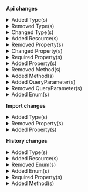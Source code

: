 **Api changes**

<details>
<summary>Added Type(s)</summary>

- added type `ApprovalRuleSetCustomFieldAction` (file:/home/runner/work/commercetools-api-reference/commercetools-api-reference/commercetools-api-reference/api-specs/api/types/types.raml:21:0)
- added type `ApprovalRuleSetCustomTypeAction` (file:/home/runner/work/commercetools-api-reference/commercetools-api-reference/commercetools-api-reference/api-specs/api/types/types.raml:22:0)
- added type `BusinessUnitIndexingProgress` (file:/home/runner/work/commercetools-api-reference/commercetools-api-reference/commercetools-api-reference/api-specs/api/types/types.raml:72:0)
- added type `BusinessUnitIndexingStatus` (file:/home/runner/work/commercetools-api-reference/commercetools-api-reference/commercetools-api-reference/api-specs/api/types/types.raml:73:0)
- added type `BusinessUnitPagedSearchResponse` (file:/home/runner/work/commercetools-api-reference/commercetools-api-reference/commercetools-api-reference/api-specs/api/types/types.raml:74:0)
- added type `BusinessUnitSearchIndexingStatusResponse` (file:/home/runner/work/commercetools-api-reference/commercetools-api-reference/commercetools-api-reference/api-specs/api/types/types.raml:75:0)
- added type `BusinessUnitSearchRequest` (file:/home/runner/work/commercetools-api-reference/commercetools-api-reference/commercetools-api-reference/api-specs/api/types/types.raml:76:0)
- added type `BusinessUnitSearchResult` (file:/home/runner/work/commercetools-api-reference/commercetools-api-reference/commercetools-api-reference/api-specs/api/types/types.raml:77:0)
- added type `BusinessUnitAssociateResponse` (file:/home/runner/work/commercetools-api-reference/commercetools-api-reference/commercetools-api-reference/api-specs/api/types/types.raml:87:0)
- added type `BusinessUnitSetUnitTypeAction` (file:/home/runner/work/commercetools-api-reference/commercetools-api-reference/commercetools-api-reference/api-specs/api/types/types.raml:133:0)
- added type `CartDiscountPatternTarget` (file:/home/runner/work/commercetools-api-reference/commercetools-api-reference/commercetools-api-reference/api-specs/api/types/types.raml:139:0)
- added type `CountOnCustomLineItemUnits` (file:/home/runner/work/commercetools-api-reference/commercetools-api-reference/commercetools-api-reference/api-specs/api/types/types.raml:157:0)
- added type `CountOnLineItemUnits` (file:/home/runner/work/commercetools-api-reference/commercetools-api-reference/commercetools-api-reference/api-specs/api/types/types.raml:158:0)
- added type `DiscountApplicationMode` (file:/home/runner/work/commercetools-api-reference/commercetools-api-reference/commercetools-api-reference/api-specs/api/types/types.raml:159:0)
- added type `PatternComponent` (file:/home/runner/work/commercetools-api-reference/commercetools-api-reference/commercetools-api-reference/api-specs/api/types/types.raml:162:0)
- added type `CartDiscountSetDiscountGroupAction` (file:/home/runner/work/commercetools-api-reference/commercetools-api-reference/commercetools-api-reference/api-specs/api/types/types.raml:179:0)
- added type `BestDeal` (file:/home/runner/work/commercetools-api-reference/commercetools-api-reference/commercetools-api-reference/api-specs/api/types/types.raml:185:0)
- added type `DiscountTypeCombination` (file:/home/runner/work/commercetools-api-reference/commercetools-api-reference/commercetools-api-reference/api-specs/api/types/types.raml:207:0)
- added type `Stacking` (file:/home/runner/work/commercetools-api-reference/commercetools-api-reference/commercetools-api-reference/api-specs/api/types/types.raml:238:0)
- added type `CustomerGroupAssignment` (file:/home/runner/work/commercetools-api-reference/commercetools-api-reference/commercetools-api-reference/api-specs/api/types/types.raml:442:0)
- added type `CustomerGroupAssignmentDraft` (file:/home/runner/work/commercetools-api-reference/commercetools-api-reference/commercetools-api-reference/api-specs/api/types/types.raml:443:0)
- added type `CustomerAddCustomerGroupAssignmentAction` (file:/home/runner/work/commercetools-api-reference/commercetools-api-reference/commercetools-api-reference/api-specs/api/types/types.raml:460:0)
- added type `CustomerRemoveCustomerGroupAssignmentAction` (file:/home/runner/work/commercetools-api-reference/commercetools-api-reference/commercetools-api-reference/api-specs/api/types/types.raml:467:0)
- added type `CustomerSetCustomerGroupAssignmentsAction` (file:/home/runner/work/commercetools-api-reference/commercetools-api-reference/commercetools-api-reference/api-specs/api/types/types.raml:477:0)
- added type `DiscountGroup` (file:/home/runner/work/commercetools-api-reference/commercetools-api-reference/commercetools-api-reference/api-specs/api/types/types.raml:514:0)
- added type `DiscountGroupDraft` (file:/home/runner/work/commercetools-api-reference/commercetools-api-reference/commercetools-api-reference/api-specs/api/types/types.raml:515:0)
- added type `DiscountGroupPagedQueryResponse` (file:/home/runner/work/commercetools-api-reference/commercetools-api-reference/commercetools-api-reference/api-specs/api/types/types.raml:516:0)
- added type `DiscountGroupReference` (file:/home/runner/work/commercetools-api-reference/commercetools-api-reference/commercetools-api-reference/api-specs/api/types/types.raml:517:0)
- added type `DiscountGroupResourceIdentifier` (file:/home/runner/work/commercetools-api-reference/commercetools-api-reference/commercetools-api-reference/api-specs/api/types/types.raml:518:0)
- added type `DiscountGroupUpdate` (file:/home/runner/work/commercetools-api-reference/commercetools-api-reference/commercetools-api-reference/api-specs/api/types/types.raml:519:0)
- added type `DiscountGroupUpdateAction` (file:/home/runner/work/commercetools-api-reference/commercetools-api-reference/commercetools-api-reference/api-specs/api/types/types.raml:520:0)
- added type `DiscountGroupSetDescriptionAction` (file:/home/runner/work/commercetools-api-reference/commercetools-api-reference/commercetools-api-reference/api-specs/api/types/types.raml:521:0)
- added type `DiscountGroupSetKeyAction` (file:/home/runner/work/commercetools-api-reference/commercetools-api-reference/commercetools-api-reference/api-specs/api/types/types.raml:522:0)
- added type `DiscountGroupSetNameAction` (file:/home/runner/work/commercetools-api-reference/commercetools-api-reference/commercetools-api-reference/api-specs/api/types/types.raml:523:0)
- added type `DiscountGroupSetSortOrderAction` (file:/home/runner/work/commercetools-api-reference/commercetools-api-reference/commercetools-api-reference/api-specs/api/types/types.raml:524:0)
- added type `ExpiredCustomerEmailTokenError` (file:/home/runner/work/commercetools-api-reference/commercetools-api-reference/commercetools-api-reference/api-specs/api/types/types.raml:553:0)
- added type `ExpiredCustomerPasswordTokenError` (file:/home/runner/work/commercetools-api-reference/commercetools-api-reference/commercetools-api-reference/api-specs/api/types/types.raml:554:0)
- added type `SearchNotReadyError` (file:/home/runner/work/commercetools-api-reference/commercetools-api-reference/commercetools-api-reference/api-specs/api/types/types.raml:604:0)
- added type `GraphQLExpiredCustomerEmailTokenError` (file:/home/runner/work/commercetools-api-reference/commercetools-api-reference/commercetools-api-reference/api-specs/api/types/types.raml:636:0)
- added type `GraphQLExpiredCustomerPasswordTokenError` (file:/home/runner/work/commercetools-api-reference/commercetools-api-reference/commercetools-api-reference/api-specs/api/types/types.raml:637:0)
- added type `GraphQLSearchNotReadyError` (file:/home/runner/work/commercetools-api-reference/commercetools-api-reference/commercetools-api-reference/api-specs/api/types/types.raml:689:0)
- added type `BaseEvent` (file:/home/runner/work/commercetools-api-reference/commercetools-api-reference/commercetools-api-reference/api-specs/api/types/types.raml:694:0)
- added type `CheckoutOrderCreationFailedEvent` (file:/home/runner/work/commercetools-api-reference/commercetools-api-reference/commercetools-api-reference/api-specs/api/types/types.raml:695:0)
- added type `CheckoutPaymentAuthorizationCancelledEvent` (file:/home/runner/work/commercetools-api-reference/commercetools-api-reference/commercetools-api-reference/api-specs/api/types/types.raml:696:0)
- added type `CheckoutPaymentAuthorizationFailedEvent` (file:/home/runner/work/commercetools-api-reference/commercetools-api-reference/commercetools-api-reference/api-specs/api/types/types.raml:697:0)
- added type `CheckoutPaymentAuthorizedEvent` (file:/home/runner/work/commercetools-api-reference/commercetools-api-reference/commercetools-api-reference/api-specs/api/types/types.raml:698:0)
- added type `CheckoutPaymentCancelAuthorizationFailedEvent` (file:/home/runner/work/commercetools-api-reference/commercetools-api-reference/commercetools-api-reference/api-specs/api/types/types.raml:699:0)
- added type `CheckoutPaymentChargeFailedEvent` (file:/home/runner/work/commercetools-api-reference/commercetools-api-reference/commercetools-api-reference/api-specs/api/types/types.raml:700:0)
- added type `CheckoutPaymentChargedEvent` (file:/home/runner/work/commercetools-api-reference/commercetools-api-reference/commercetools-api-reference/api-specs/api/types/types.raml:701:0)
- added type `CheckoutPaymentRefundFailedEvent` (file:/home/runner/work/commercetools-api-reference/commercetools-api-reference/commercetools-api-reference/api-specs/api/types/types.raml:702:0)
- added type `CheckoutPaymentRefundedEvent` (file:/home/runner/work/commercetools-api-reference/commercetools-api-reference/commercetools-api-reference/api-specs/api/types/types.raml:703:0)
- added type `Event` (file:/home/runner/work/commercetools-api-reference/commercetools-api-reference/commercetools-api-reference/api-specs/api/types/types.raml:704:0)
- added type `ImportContainerCreatedEvent` (file:/home/runner/work/commercetools-api-reference/commercetools-api-reference/commercetools-api-reference/api-specs/api/types/types.raml:705:0)
- added type `ImportContainerDeletedEvent` (file:/home/runner/work/commercetools-api-reference/commercetools-api-reference/commercetools-api-reference/api-specs/api/types/types.raml:706:0)
- added type `ImportOperationRejectedEvent` (file:/home/runner/work/commercetools-api-reference/commercetools-api-reference/commercetools-api-reference/api-specs/api/types/types.raml:707:0)
- added type `ImportUnresolvedEvent` (file:/home/runner/work/commercetools-api-reference/commercetools-api-reference/commercetools-api-reference/api-specs/api/types/types.raml:708:0)
- added type `ImportValidationFailedEvent` (file:/home/runner/work/commercetools-api-reference/commercetools-api-reference/commercetools-api-reference/api-specs/api/types/types.raml:709:0)
- added type `ImportWaitForMasterVariantEvent` (file:/home/runner/work/commercetools-api-reference/commercetools-api-reference/commercetools-api-reference/api-specs/api/types/types.raml:710:0)
- added type `CheckoutMessageOrderPayloadBaseData` (file:/home/runner/work/commercetools-api-reference/commercetools-api-reference/commercetools-api-reference/api-specs/api/types/types.raml:711:0)
- added type `CheckoutMessagePaymentsPayloadBaseData` (file:/home/runner/work/commercetools-api-reference/commercetools-api-reference/commercetools-api-reference/api-specs/api/types/types.raml:712:0)
- added type `ImportContainerCreatedEventData` (file:/home/runner/work/commercetools-api-reference/commercetools-api-reference/commercetools-api-reference/api-specs/api/types/types.raml:713:0)
- added type `ImportContainerDeletedEventData` (file:/home/runner/work/commercetools-api-reference/commercetools-api-reference/commercetools-api-reference/api-specs/api/types/types.raml:714:0)
- added type `ImportOperationRejectedEventData` (file:/home/runner/work/commercetools-api-reference/commercetools-api-reference/commercetools-api-reference/api-specs/api/types/types.raml:715:0)
- added type `ImportUnresolvedEventData` (file:/home/runner/work/commercetools-api-reference/commercetools-api-reference/commercetools-api-reference/api-specs/api/types/types.raml:716:0)
- added type `ImportValidationFailedEventData` (file:/home/runner/work/commercetools-api-reference/commercetools-api-reference/commercetools-api-reference/api-specs/api/types/types.raml:717:0)
- added type `ImportWaitForMasterVariantEventData` (file:/home/runner/work/commercetools-api-reference/commercetools-api-reference/commercetools-api-reference/api-specs/api/types/types.raml:718:0)
- added type `AssociateRoleNameSetMessage` (file:/home/runner/work/commercetools-api-reference/commercetools-api-reference/commercetools-api-reference/api-specs/api/types/types.raml:904:0)
- added type `BusinessUnitTopLevelUnitSetMessage` (file:/home/runner/work/commercetools-api-reference/commercetools-api-reference/commercetools-api-reference/api-specs/api/types/types.raml:943:0)
- added type `BusinessUnitTypeSetMessage` (file:/home/runner/work/commercetools-api-reference/commercetools-api-reference/commercetools-api-reference/api-specs/api/types/types.raml:944:0)
- added type `CustomerGroupAssignmentAddedMessage` (file:/home/runner/work/commercetools-api-reference/commercetools-api-reference/commercetools-api-reference/api-specs/api/types/types.raml:975:0)
- added type `CustomerGroupAssignmentRemovedMessage` (file:/home/runner/work/commercetools-api-reference/commercetools-api-reference/commercetools-api-reference/api-specs/api/types/types.raml:976:0)
- added type `CustomerGroupAssignmentsSetMessage` (file:/home/runner/work/commercetools-api-reference/commercetools-api-reference/commercetools-api-reference/api-specs/api/types/types.raml:977:0)
- added type `DiscountGroupCreatedMessage` (file:/home/runner/work/commercetools-api-reference/commercetools-api-reference/commercetools-api-reference/api-specs/api/types/types.raml:1000:0)
- added type `DiscountGroupDeletedMessage` (file:/home/runner/work/commercetools-api-reference/commercetools-api-reference/commercetools-api-reference/api-specs/api/types/types.raml:1001:0)
- added type `DiscountGroupKeySetMessage` (file:/home/runner/work/commercetools-api-reference/commercetools-api-reference/commercetools-api-reference/api-specs/api/types/types.raml:1002:0)
- added type `DiscountGroupSortOrderSetMessage` (file:/home/runner/work/commercetools-api-reference/commercetools-api-reference/commercetools-api-reference/api-specs/api/types/types.raml:1003:0)
- added type `OrderBusinessUnitSetMessage` (file:/home/runner/work/commercetools-api-reference/commercetools-api-reference/commercetools-api-reference/api-specs/api/types/types.raml:1013:0)
- added type `ShoppingListLineItemAddedMessage` (file:/home/runner/work/commercetools-api-reference/commercetools-api-reference/commercetools-api-reference/api-specs/api/types/types.raml:1120:0)
- added type `ShoppingListLineItemRemovedMessage` (file:/home/runner/work/commercetools-api-reference/commercetools-api-reference/commercetools-api-reference/api-specs/api/types/types.raml:1121:0)
- added type `ShoppingListMessage` (file:/home/runner/work/commercetools-api-reference/commercetools-api-reference/commercetools-api-reference/api-specs/api/types/types.raml:1122:0)
- added type `AssociateRoleNameSetMessagePayload` (file:/home/runner/work/commercetools-api-reference/commercetools-api-reference/commercetools-api-reference/api-specs/api/types/types.raml:1169:0)
- added type `BusinessUnitTopLevelUnitSetMessagePayload` (file:/home/runner/work/commercetools-api-reference/commercetools-api-reference/commercetools-api-reference/api-specs/api/types/types.raml:1221:0)
- added type `BusinessUnitTypeSetMessagePayload` (file:/home/runner/work/commercetools-api-reference/commercetools-api-reference/commercetools-api-reference/api-specs/api/types/types.raml:1222:0)
- added type `CustomerGroupAssignmentAddedMessagePayload` (file:/home/runner/work/commercetools-api-reference/commercetools-api-reference/commercetools-api-reference/api-specs/api/types/types.raml:1256:0)
- added type `CustomerGroupAssignmentRemovedMessagePayload` (file:/home/runner/work/commercetools-api-reference/commercetools-api-reference/commercetools-api-reference/api-specs/api/types/types.raml:1257:0)
- added type `CustomerGroupAssignmentsSetMessagePayload` (file:/home/runner/work/commercetools-api-reference/commercetools-api-reference/commercetools-api-reference/api-specs/api/types/types.raml:1258:0)
- added type `DiscountGroupCreatedMessagePayload` (file:/home/runner/work/commercetools-api-reference/commercetools-api-reference/commercetools-api-reference/api-specs/api/types/types.raml:1283:0)
- added type `DiscountGroupDeletedMessagePayload` (file:/home/runner/work/commercetools-api-reference/commercetools-api-reference/commercetools-api-reference/api-specs/api/types/types.raml:1284:0)
- added type `DiscountGroupKeySetMessagePayload` (file:/home/runner/work/commercetools-api-reference/commercetools-api-reference/commercetools-api-reference/api-specs/api/types/types.raml:1285:0)
- added type `DiscountGroupSortOrderSetMessagePayload` (file:/home/runner/work/commercetools-api-reference/commercetools-api-reference/commercetools-api-reference/api-specs/api/types/types.raml:1286:0)
- added type `OrderBusinessUnitSetMessagePayload` (file:/home/runner/work/commercetools-api-reference/commercetools-api-reference/commercetools-api-reference/api-specs/api/types/types.raml:1293:0)
- added type `ShoppingListLineItemAddedMessagePayload` (file:/home/runner/work/commercetools-api-reference/commercetools-api-reference/commercetools-api-reference/api-specs/api/types/types.raml:1407:0)
- added type `ShoppingListLineItemRemovedMessagePayload` (file:/home/runner/work/commercetools-api-reference/commercetools-api-reference/commercetools-api-reference/api-specs/api/types/types.raml:1408:0)
- added type `ShoppingListMessagePayload` (file:/home/runner/work/commercetools-api-reference/commercetools-api-reference/commercetools-api-reference/api-specs/api/types/types.raml:1409:0)
- added type `StagedOrderSetBusinessUnitAction` (file:/home/runner/work/commercetools-api-reference/commercetools-api-reference/commercetools-api-reference/api-specs/api/types/types.raml:1500:0)
- added type `OrderSetBusinessUnitAction` (file:/home/runner/work/commercetools-api-reference/commercetools-api-reference/commercetools-api-reference/api-specs/api/types/types.raml:1659:0)
- added type `ProductTailoringAttribute` (file:/home/runner/work/commercetools-api-reference/commercetools-api-reference/commercetools-api-reference/api-specs/api/types/types.raml:1828:0)
- added type `ProductTailoringSetAttributeAction` (file:/home/runner/work/commercetools-api-reference/commercetools-api-reference/commercetools-api-reference/api-specs/api/types/types.raml:1859:0)
- added type `ProductTailoringSetAttributeInAllVariantsAction` (file:/home/runner/work/commercetools-api-reference/commercetools-api-reference/commercetools-api-reference/api-specs/api/types/types.raml:1861:0)
- added type `BusinessUnitSearchStatus` (file:/home/runner/work/commercetools-api-reference/commercetools-api-reference/commercetools-api-reference/api-specs/api/types/types.raml:2018:0)
- added type `ProjectChangeBusinessUnitSearchStatusAction` (file:/home/runner/work/commercetools-api-reference/commercetools-api-reference/commercetools-api-reference/api-specs/api/types/types.raml:2035:0)
- added type `SearchExactValue` (file:/home/runner/work/commercetools-api-reference/commercetools-api-reference/commercetools-api-reference/api-specs/api/types/types.raml:2111:0)
- added type `ShoppingListSetBusinessUnitAction` (file:/home/runner/work/commercetools-api-reference/commercetools-api-reference/commercetools-api-reference/api-specs/api/types/types.raml:2195:0)
- added type `EventDeliveryPayload` (file:/home/runner/work/commercetools-api-reference/commercetools-api-reference/commercetools-api-reference/api-specs/api/types/types.raml:2310:0)
- added type `EventSubscription` (file:/home/runner/work/commercetools-api-reference/commercetools-api-reference/commercetools-api-reference/api-specs/api/types/types.raml:2311:0)
- added type `EventSubscriptionResourceTypeId` (file:/home/runner/work/commercetools-api-reference/commercetools-api-reference/commercetools-api-reference/api-specs/api/types/types.raml:2312:0)
- added type `EventType` (file:/home/runner/work/commercetools-api-reference/commercetools-api-reference/commercetools-api-reference/api-specs/api/types/types.raml:2313:0)
- added type `SubscriptionNotification` (file:/home/runner/work/commercetools-api-reference/commercetools-api-reference/commercetools-api-reference/api-specs/api/types/types.raml:2329:0)
- added type `SubscriptionSetEventsAction` (file:/home/runner/work/commercetools-api-reference/commercetools-api-reference/commercetools-api-reference/api-specs/api/types/types.raml:2335:0)
- added type `ImageProcessingOngoingWarning` (file:/home/runner/work/commercetools-api-reference/commercetools-api-reference/commercetools-api-reference/api-specs/api/types/types.raml:2399:0)
- added type `WarningObject` (file:/home/runner/work/commercetools-api-reference/commercetools-api-reference/commercetools-api-reference/api-specs/api/types/types.raml:2400:0)
</details>


<details>
<summary>Removed Type(s)</summary>

- :warning: removed type `AssociateRoleNameChangedMessage` (file:/home/runner/work/commercetools-api-reference/commercetools-api-reference/commercetools-api-reference-previous/api-specs/api/types/types.raml:838:0)
- :warning: removed type `AssociateRoleNameChangedMessagePayload` (file:/home/runner/work/commercetools-api-reference/commercetools-api-reference/commercetools-api-reference-previous/api-specs/api/types/types.raml:1090:0)
- :warning: removed type `ProductSearchFacetScope` (file:/home/runner/work/commercetools-api-reference/commercetools-api-reference/commercetools-api-reference-previous/api-specs/api/types/types.raml:1696:0)
- :warning: removed type `ProductSearchStatus` (file:/home/runner/work/commercetools-api-reference/commercetools-api-reference/commercetools-api-reference-previous/api-specs/api/types/types.raml:1929:0)
</details>


<details>
<summary>Changed Type(s)</summary>

- :warning: changed type `DeliveryPayload` from type `object` to `SubscriptionNotification` (file:/home/runner/work/commercetools-api-reference/commercetools-api-reference/commercetools-api-reference/api-specs/api/types/types.raml:2307:0)
</details>


<details>
<summary>Added Resource(s)</summary>

- added resource `/{projectKey}/discount-groups` (file:///home/runner/work/commercetools-api-reference/commercetools-api-reference/commercetools-api-reference/api-specs/api/api.raml:242:2)
- added resource `/{projectKey}/as-associate/{associateId}/in-business-unit/key={businessUnitKey}/shopping-lists` (file:/home/runner/work/commercetools-api-reference/commercetools-api-reference/commercetools-api-reference/api-specs/api/resources/as-associate.raml:412:4)
- added resource `/{projectKey}/as-associate/{associateId}/in-business-unit/key={businessUnitKey}/shopping-lists/key={key}` (file:/home/runner/work/commercetools-api-reference/commercetools-api-reference/commercetools-api-reference/api-specs/api/resources/as-associate.raml:465:6)
- added resource `/{projectKey}/as-associate/{associateId}/in-business-unit/key={businessUnitKey}/shopping-lists/{ID}` (file:/home/runner/work/commercetools-api-reference/commercetools-api-reference/commercetools-api-reference/api-specs/api/resources/as-associate.raml:538:6)
- added resource `/{projectKey}/business-units/key={key}/associates/{associateId}` (file:/home/runner/work/commercetools-api-reference/commercetools-api-reference/commercetools-api-reference/api-specs/api/resources/business-units.raml:113:0)
- added resource `/{projectKey}/business-units/{businessUnitId}/associates/{associateId}` (file:/home/runner/work/commercetools-api-reference/commercetools-api-reference/commercetools-api-reference/api-specs/api/resources/business-units.raml:133:0)
- added resource `/{projectKey}/business-units/search` (file:/home/runner/work/commercetools-api-reference/commercetools-api-reference/commercetools-api-reference/api-specs/api/resources/business-units.raml:153:0)
- added resource `/{projectKey}/business-units/search/indexing-status` (file:/home/runner/work/commercetools-api-reference/commercetools-api-reference/commercetools-api-reference/api-specs/api/resources/business-units.raml:181:0)
- added resource `/{projectKey}/channels/key={key}` (file:/home/runner/work/commercetools-api-reference/commercetools-api-reference/commercetools-api-reference/api-specs/api/resources/channels.raml:84:0)
- added resource `/{projectKey}/discount-groups/key={key}` (file:/home/runner/work/commercetools-api-reference/commercetools-api-reference/commercetools-api-reference/api-specs/api/resources/discount-groups.raml:44:0)
- added resource `/{projectKey}/discount-groups/{ID}` (file:/home/runner/work/commercetools-api-reference/commercetools-api-reference/commercetools-api-reference/api-specs/api/resources/discount-groups.raml:93:0)
- added resource `/{projectKey}/in-store/key={storeKey}/business-units` (file:/home/runner/work/commercetools-api-reference/commercetools-api-reference/commercetools-api-reference/api-specs/api/resources/in-store.raml:4004:0)
- added resource `/{projectKey}/in-store/key={storeKey}/business-units/key={key}` (file:/home/runner/work/commercetools-api-reference/commercetools-api-reference/commercetools-api-reference/api-specs/api/resources/in-store.raml:4072:2)
- added resource `/{projectKey}/in-store/key={storeKey}/business-units/{ID}` (file:/home/runner/work/commercetools-api-reference/commercetools-api-reference/commercetools-api-reference/api-specs/api/resources/in-store.raml:4150:2)
- added resource `/{projectKey}/in-store/key={storeKey}/business-units/key={key}/associates/{associateId}` (file:/home/runner/work/commercetools-api-reference/commercetools-api-reference/commercetools-api-reference/api-specs/api/resources/in-store.raml:4228:2)
- added resource `/{projectKey}/in-store/key={storeKey}/business-units/{businessUnitId}/associates/{associateId}` (file:/home/runner/work/commercetools-api-reference/commercetools-api-reference/commercetools-api-reference/api-specs/api/resources/in-store.raml:4248:2)
</details>


<details>
<summary>Removed Property(s)</summary>

- :warning: removed property `/[0-9].[0-9]*[1-9]/` from type `CategoryOrderHints` (file:/home/runner/work/commercetools-api-reference/commercetools-api-reference/commercetools-api-reference-previous/api-specs/api/types/product/CategoryOrderHints.raml:14:2)
- :warning: removed property `//` from type `ProductVariantChannelAvailabilityMap` (file:/home/runner/work/commercetools-api-reference/commercetools-api-reference/commercetools-api-reference-previous/api-specs/api/types/product/ProductVariantChannelAvailabilityMap.raml:11:2)
</details>


<details>
<summary>Changed Property(s)</summary>

- :warning: changed property `discount` of type `DiscountedTotalPricePortion` from type `CartDiscountReference` to `Reference` (file:/home/runner/work/commercetools-api-reference/commercetools-api-reference/commercetools-api-reference/api-specs/api/types/cart/DiscountedTotalPricePortion.raml:6:2)
- :warning: changed property `line` of type `GraphQLErrorLocation` from type `integer` to `number` (file:/home/runner/work/commercetools-api-reference/commercetools-api-reference/commercetools-api-reference/api-specs/api/types/graphql/GraphQLErrorLocation.raml:6:2)
- :warning: changed property `column` of type `GraphQLErrorLocation` from type `integer` to `number` (file:/home/runner/work/commercetools-api-reference/commercetools-api-reference/commercetools-api-reference/api-specs/api/types/graphql/GraphQLErrorLocation.raml:10:2)
- :warning: changed property `actions` of type `MyBusinessUnitUpdate` from type `BusinessUnitUpdateAction[]` to `MyBusinessUnitUpdateAction[]` (file:/home/runner/work/commercetools-api-reference/commercetools-api-reference/commercetools-api-reference/api-specs/api/types/me/MyBusinessUnitUpdate.raml:11:2)
- :warning: changed property `totalPrice` of type `StagedOrder` from type `TypedMoney` to `CentPrecisionMoney` (file:/home/runner/work/commercetools-api-reference/commercetools-api-reference/commercetools-api-reference/api-specs/api/types/order/Order.raml:60:2)
- :warning: changed property `totalPrice` of type `Order` from type `TypedMoney` to `CentPrecisionMoney` (file:/home/runner/work/commercetools-api-reference/commercetools-api-reference/commercetools-api-reference/api-specs/api/types/order/Order.raml:60:2)
- :warning: changed property `exact` of type `SearchExactExpression` from type `SearchAnyValue` to `SearchExactValue` (file:/home/runner/work/commercetools-api-reference/commercetools-api-reference/commercetools-api-reference/api-specs/api/types/search/SearchExactExpression.raml:5:2)
- :warning: changed property `filter` of type `SearchSorting` from type `SearchQueryExpression` to `SearchQuery` (file:/home/runner/work/commercetools-api-reference/commercetools-api-reference/commercetools-api-reference/api-specs/api/types/search/SearchSorting.raml:26:2)
</details>


<details>
<summary>Required Property(s)</summary>

- changed property `sortOrder` of type `CartDiscountDraft` to be optional (file:/home/runner/work/commercetools-api-reference/commercetools-api-reference/commercetools-api-reference/api-specs/api/types/cart-discount/CartDiscountDraft.raml:35:2)
- changed property `images` of type `ProductTailoringSetExternalImagesAction` to be optional (file:/home/runner/work/commercetools-api-reference/commercetools-api-reference/commercetools-api-reference/api-specs/api/types/product-tailoring/updates/ProductTailoringSetExternalImagesAction.raml:18:2)
- changed property `facets` of type `ProductProjectionPagedSearchResponse` to be optional (file:/home/runner/work/commercetools-api-reference/commercetools-api-reference/commercetools-api-reference/api-specs/api/types/product/ProductProjectionPagedSearchResponse.raml:39:2)
</details>


<details>
<summary>Added Property(s)</summary>

- added property `custom` to type `ApprovalRule` (file:/home/runner/work/commercetools-api-reference/commercetools-api-reference/commercetools-api-reference/api-specs/api/types/approval-rule/ApprovalRule.raml:71:2)
- added property `inheritedStores` to type `BusinessUnit` (file:/home/runner/work/commercetools-api-reference/commercetools-api-reference/commercetools-api-reference/api-specs/api/types/business-unit/BusinessUnit.raml:56:2)
- added property `inheritedStores` to type `Company` (file:/home/runner/work/commercetools-api-reference/commercetools-api-reference/commercetools-api-reference/api-specs/api/types/business-unit/BusinessUnit.raml:56:2)
- added property `inheritedStores` to type `Division` (file:/home/runner/work/commercetools-api-reference/commercetools-api-reference/commercetools-api-reference/api-specs/api/types/business-unit/BusinessUnit.raml:56:2)
- added property `discountGroup` to type `CartDiscount` (file:/home/runner/work/commercetools-api-reference/commercetools-api-reference/commercetools-api-reference/api-specs/api/types/cart-discount/CartDiscount.raml:108:2)
- added property `discountGroup` to type `CartDiscountDraft` (file:/home/runner/work/commercetools-api-reference/commercetools-api-reference/commercetools-api-reference/api-specs/api/types/cart-discount/CartDiscountDraft.raml:81:2)
- added property `applicationMode` to type `CartDiscountValueAbsolute` (file:/home/runner/work/commercetools-api-reference/commercetools-api-reference/commercetools-api-reference/api-specs/api/types/cart-discount/CartDiscountValueAbsolute.raml:13:2)
- added property `applicationMode` to type `CartDiscountValueAbsoluteDraft` (file:/home/runner/work/commercetools-api-reference/commercetools-api-reference/commercetools-api-reference/api-specs/api/types/cart-discount/CartDiscountValueAbsoluteDraft.raml:14:2)
- added property `applicationMode` to type `CartDiscountValueFixed` (file:/home/runner/work/commercetools-api-reference/commercetools-api-reference/commercetools-api-reference/api-specs/api/types/cart-discount/CartDiscountValueFixed.raml:13:2)
- added property `applicationMode` to type `CartDiscountValueFixedDraft` (file:/home/runner/work/commercetools-api-reference/commercetools-api-reference/commercetools-api-reference/api-specs/api/types/cart-discount/CartDiscountValueFixedDraft.raml:16:2)
- added property `discountTypeCombination` to type `Cart` (file:/home/runner/work/commercetools-api-reference/commercetools-api-reference/commercetools-api-reference/api-specs/api/types/cart/Cart.raml:187:2)
- added property `custom` to type `CartSetCustomShippingMethodAction` (file:/home/runner/work/commercetools-api-reference/commercetools-api-reference/commercetools-api-reference/api-specs/api/types/cart/updates/CartSetCustomShippingMethodAction.raml:30:2)
- added property `customerGroupAssignments` to type `Customer` (file:/home/runner/work/commercetools-api-reference/commercetools-api-reference/commercetools-api-reference/api-specs/api/types/customer/Customer.raml:118:2)
- added property `invalidateOlderTokens` to type `CustomerCreateEmailToken` (file:/home/runner/work/commercetools-api-reference/commercetools-api-reference/commercetools-api-reference/api-specs/api/types/customer/CustomerCreateEmailToken.raml:17:2)
- added property `invalidateOlderTokens` to type `CustomerCreatePasswordResetToken` (file:/home/runner/work/commercetools-api-reference/commercetools-api-reference/commercetools-api-reference/api-specs/api/types/customer/CustomerCreatePasswordResetToken.raml:16:2)
- added property `customerGroupAssignments` to type `CustomerDraft` (file:/home/runner/work/commercetools-api-reference/commercetools-api-reference/commercetools-api-reference/api-specs/api/types/customer/CustomerDraft.raml:115:2)
- added property `invalidateOlderTokens` to type `CustomerToken` (file:/home/runner/work/commercetools-api-reference/commercetools-api-reference/commercetools-api-reference/api-specs/api/types/customer/CustomerToken.raml:22:2)
- added property `value` to type `CustomerEmailTokenCreatedMessage` (file:/home/runner/work/commercetools-api-reference/commercetools-api-reference/commercetools-api-reference/api-specs/api/types/message/CustomerEmailTokenCreatedMessage.raml:16:2)
- added property `invalidateOlderTokens` to type `CustomerEmailTokenCreatedMessage` (file:/home/runner/work/commercetools-api-reference/commercetools-api-reference/commercetools-api-reference/api-specs/api/types/message/CustomerEmailTokenCreatedMessage.raml:20:2)
- added property `value` to type `CustomerPasswordTokenCreatedMessage` (file:/home/runner/work/commercetools-api-reference/commercetools-api-reference/commercetools-api-reference/api-specs/api/types/message/CustomerPasswordTokenCreatedMessage.raml:16:2)
- added property `invalidateOlderTokens` to type `CustomerPasswordTokenCreatedMessage` (file:/home/runner/work/commercetools-api-reference/commercetools-api-reference/commercetools-api-reference/api-specs/api/types/message/CustomerPasswordTokenCreatedMessage.raml:20:2)
- added property `staged` to type `ProductVariantDeletedMessage` (file:/home/runner/work/commercetools-api-reference/commercetools-api-reference/commercetools-api-reference/api-specs/api/types/message/ProductVariantDeletedMessage.raml:17:2)
- added property `value` to type `CustomerEmailTokenCreatedMessagePayload` (file:/home/runner/work/commercetools-api-reference/commercetools-api-reference/commercetools-api-reference/api-specs/api/types/message/payload/CustomerEmailTokenCreatedMessagePayload.raml:16:2)
- added property `invalidateOlderTokens` to type `CustomerEmailTokenCreatedMessagePayload` (file:/home/runner/work/commercetools-api-reference/commercetools-api-reference/commercetools-api-reference/api-specs/api/types/message/payload/CustomerEmailTokenCreatedMessagePayload.raml:20:2)
- added property `value` to type `CustomerPasswordTokenCreatedMessagePayload` (file:/home/runner/work/commercetools-api-reference/commercetools-api-reference/commercetools-api-reference/api-specs/api/types/message/payload/CustomerPasswordTokenCreatedMessagePayload.raml:16:2)
- added property `invalidateOlderTokens` to type `CustomerPasswordTokenCreatedMessagePayload` (file:/home/runner/work/commercetools-api-reference/commercetools-api-reference/commercetools-api-reference/api-specs/api/types/message/payload/CustomerPasswordTokenCreatedMessagePayload.raml:20:2)
- added property `staged` to type `ProductVariantDeletedMessagePayload` (file:/home/runner/work/commercetools-api-reference/commercetools-api-reference/commercetools-api-reference/api-specs/api/types/message/payload/ProductVariantDeletedMessagePayload.raml:17:2)
- added property `discountTypeCombination` to type `StagedOrder` (file:/home/runner/work/commercetools-api-reference/commercetools-api-reference/commercetools-api-reference/api-specs/api/types/order/Order.raml:214:2)
- added property `custom` to type `StagedOrderSetCustomShippingMethodAction` (file:/home/runner/work/commercetools-api-reference/commercetools-api-reference/commercetools-api-reference/api-specs/api/types/order-edit/updates/StagedOrderSetCustomShippingMethodAction.raml:27:2)
- added property `custom` to type `StagedOrderSetShippingAddressAndCustomShippingMethodAction` (file:/home/runner/work/commercetools-api-reference/commercetools-api-reference/commercetools-api-reference/api-specs/api/types/order-edit/updates/StagedOrderSetShippingAddressAndCustomShippingMethodAction.raml:29:2)
- added property `discountTypeCombination` to type `Order` (file:/home/runner/work/commercetools-api-reference/commercetools-api-reference/commercetools-api-reference/api-specs/api/types/order/Order.raml:214:2)
- added property `priceCustomerGroupAssignments` to type `ProductSearchProjectionParams` (file:/home/runner/work/commercetools-api-reference/commercetools-api-reference/commercetools-api-reference/api-specs/api/types/product-search/ProductSearchProjectionParams.raml:29:2)
- added property `warnings` to type `ProductTailoring` (file:/home/runner/work/commercetools-api-reference/commercetools-api-reference/commercetools-api-reference/api-specs/api/types/product-tailoring/ProductTailoring.raml:66:2)
- added property `attributes` to type `ProductVariantTailoring` (file:/home/runner/work/commercetools-api-reference/commercetools-api-reference/commercetools-api-reference/api-specs/api/types/product-tailoring/ProductVariantTailoring.raml:22:2)
- added property `attributes` to type `ProductVariantTailoringDraft` (file:/home/runner/work/commercetools-api-reference/commercetools-api-reference/commercetools-api-reference/api-specs/api/types/product-tailoring/ProductVariantTailoringDraft.raml:24:2)
- added property `attributes` to type `ProductTailoringAddVariantAction` (file:/home/runner/work/commercetools-api-reference/commercetools-api-reference/commercetools-api-reference/api-specs/api/types/product-tailoring/updates/ProductTailoringAddVariantAction.raml:27:2)
- added property `/^[0-9a-fA-F]{8}-[0-9a-fA-F]{4}-[0-9a-fA-F]{4}-[0-9a-fA-F]{4}-[0-9a-fA-F]{12}$/` to type `CategoryOrderHints` (file:/home/runner/work/commercetools-api-reference/commercetools-api-reference/commercetools-api-reference/api-specs/api/types/product/CategoryOrderHints.raml:12:2)
- added property `warnings` to type `Product` (file:/home/runner/work/commercetools-api-reference/commercetools-api-reference/commercetools-api-reference/api-specs/api/types/product/Product.raml:70:2)
- added property `/^[0-9a-fA-F]{8}-[0-9a-fA-F]{4}-[0-9a-fA-F]{4}-[0-9a-fA-F]{4}-[0-9a-fA-F]{12}$/` to type `ProductVariantChannelAvailabilityMap` (file:/home/runner/work/commercetools-api-reference/commercetools-api-reference/commercetools-api-reference/api-specs/api/types/product/ProductVariantChannelAvailabilityMap.raml:11:2)
- added property `customers` to type `SearchIndexingConfiguration` (file:/home/runner/work/commercetools-api-reference/commercetools-api-reference/commercetools-api-reference/api-specs/api/types/project/SearchIndexingConfiguration.raml:17:2)
- added property `businessUnits` to type `SearchIndexingConfiguration` (file:/home/runner/work/commercetools-api-reference/commercetools-api-reference/commercetools-api-reference/api-specs/api/types/project/SearchIndexingConfiguration.raml:20:2)
- added property `businessUnit` to type `ShoppingList` (file:/home/runner/work/commercetools-api-reference/commercetools-api-reference/commercetools-api-reference/api-specs/api/types/shopping-list/ShoppingList.raml:60:2)
- added property `businessUnit` to type `ShoppingListDraft` (file:/home/runner/work/commercetools-api-reference/commercetools-api-reference/commercetools-api-reference/api-specs/api/types/shopping-list/ShoppingListDraft.raml:52:2)
- added property `published` to type `ShoppingListLineItem` (file:/home/runner/work/commercetools-api-reference/commercetools-api-reference/commercetools-api-reference/api-specs/api/types/shopping-list/ShoppingListLineItem.raml:48:2)
- added property `source` to type `EventBridgeDestination` (file:/home/runner/work/commercetools-api-reference/commercetools-api-reference/commercetools-api-reference/api-specs/api/types/subscription/EventBridgeDestination.raml:18:2)
- added property `events` to type `Subscription` (file:/home/runner/work/commercetools-api-reference/commercetools-api-reference/commercetools-api-reference/api-specs/api/types/subscription/Subscription.raml:54:2)
- added property `events` to type `SubscriptionDraft` (file:/home/runner/work/commercetools-api-reference/commercetools-api-reference/commercetools-api-reference/api-specs/api/types/subscription/SubscriptionDraft.raml:27:2)
</details>


<details>
<summary>Removed Method(s)</summary>

- :warning: removed method `delete /{projectKey}/me/business-units/{ID}` (file:/home/runner/work/commercetools-api-reference/commercetools-api-reference/commercetools-api-reference-previous/api-specs/api/resources/me.raml:274:4)
- :warning: removed method `delete /{projectKey}/me/business-units/key={key}` (file:/home/runner/work/commercetools-api-reference/commercetools-api-reference/commercetools-api-reference-previous/api-specs/api/resources/me.raml:315:4)
</details>


<details>
<summary>Added Method(s)</summary>

- added method `get /{projectKey}/discount-groups` (file:/home/runner/work/commercetools-api-reference/commercetools-api-reference/commercetools-api-reference/api-specs/api/resources/discount-groups.raml:11:0)
- added method `head /{projectKey}/discount-groups` (file:/home/runner/work/commercetools-api-reference/commercetools-api-reference/commercetools-api-reference/api-specs/api/resources/discount-groups.raml:21:0)
- added method `post /{projectKey}/discount-groups` (file:/home/runner/work/commercetools-api-reference/commercetools-api-reference/commercetools-api-reference/api-specs/api/resources/discount-groups.raml:30:0)
- added method `head /{projectKey}/product-tailoring` (file:/home/runner/work/commercetools-api-reference/commercetools-api-reference/commercetools-api-reference/api-specs/api/resources/product-tailoring.raml:25:0)
- added method `get /{projectKey}/as-associate/{associateId}/in-business-unit/key={businessUnitKey}/shopping-lists` (file:/home/runner/work/commercetools-api-reference/commercetools-api-reference/commercetools-api-reference/api-specs/api/resources/as-associate.raml:422:6)
- added method `head /{projectKey}/as-associate/{associateId}/in-business-unit/key={businessUnitKey}/shopping-lists` (file:/home/runner/work/commercetools-api-reference/commercetools-api-reference/commercetools-api-reference/api-specs/api/resources/as-associate.raml:437:6)
- added method `post /{projectKey}/as-associate/{associateId}/in-business-unit/key={businessUnitKey}/shopping-lists` (file:/home/runner/work/commercetools-api-reference/commercetools-api-reference/commercetools-api-reference/api-specs/api/resources/as-associate.raml:445:6)
- added method `get /{projectKey}/as-associate/{associateId}/in-business-unit/key={businessUnitKey}/shopping-lists/key={key}` (file:/home/runner/work/commercetools-api-reference/commercetools-api-reference/commercetools-api-reference/api-specs/api/resources/as-associate.raml:472:8)
- added method `head /{projectKey}/as-associate/{associateId}/in-business-unit/key={businessUnitKey}/shopping-lists/key={key}` (file:/home/runner/work/commercetools-api-reference/commercetools-api-reference/commercetools-api-reference/api-specs/api/resources/as-associate.raml:490:8)
- added method `post /{projectKey}/as-associate/{associateId}/in-business-unit/key={businessUnitKey}/shopping-lists/key={key}` (file:/home/runner/work/commercetools-api-reference/commercetools-api-reference/commercetools-api-reference/api-specs/api/resources/as-associate.raml:496:8)
- added method `delete /{projectKey}/as-associate/{associateId}/in-business-unit/key={businessUnitKey}/shopping-lists/key={key}` (file:/home/runner/work/commercetools-api-reference/commercetools-api-reference/commercetools-api-reference/api-specs/api/resources/as-associate.raml:517:8)
- added method `get /{projectKey}/as-associate/{associateId}/in-business-unit/key={businessUnitKey}/shopping-lists/{ID}` (file:/home/runner/work/commercetools-api-reference/commercetools-api-reference/commercetools-api-reference/api-specs/api/resources/as-associate.raml:545:8)
- added method `head /{projectKey}/as-associate/{associateId}/in-business-unit/key={businessUnitKey}/shopping-lists/{ID}` (file:/home/runner/work/commercetools-api-reference/commercetools-api-reference/commercetools-api-reference/api-specs/api/resources/as-associate.raml:564:8)
- added method `post /{projectKey}/as-associate/{associateId}/in-business-unit/key={businessUnitKey}/shopping-lists/{ID}` (file:/home/runner/work/commercetools-api-reference/commercetools-api-reference/commercetools-api-reference/api-specs/api/resources/as-associate.raml:570:8)
- added method `delete /{projectKey}/as-associate/{associateId}/in-business-unit/key={businessUnitKey}/shopping-lists/{ID}` (file:/home/runner/work/commercetools-api-reference/commercetools-api-reference/commercetools-api-reference/api-specs/api/resources/as-associate.raml:591:8)
- added method `get /{projectKey}/business-units/key={key}/associates/{associateId}` (file:/home/runner/work/commercetools-api-reference/commercetools-api-reference/commercetools-api-reference/api-specs/api/resources/business-units.raml:122:2)
- added method `get /{projectKey}/business-units/{businessUnitId}/associates/{associateId}` (file:/home/runner/work/commercetools-api-reference/commercetools-api-reference/commercetools-api-reference/api-specs/api/resources/business-units.raml:142:2)
- added method `post /{projectKey}/business-units/search` (file:/home/runner/work/commercetools-api-reference/commercetools-api-reference/commercetools-api-reference/api-specs/api/resources/business-units.raml:157:2)
- added method `head /{projectKey}/business-units/search` (file:/home/runner/work/commercetools-api-reference/commercetools-api-reference/commercetools-api-reference/api-specs/api/resources/business-units.raml:170:2)
- added method `get /{projectKey}/business-units/search/indexing-status` (file:/home/runner/work/commercetools-api-reference/commercetools-api-reference/commercetools-api-reference/api-specs/api/resources/business-units.raml:183:2)
- added method `get /{projectKey}/channels/key={key}` (file:/home/runner/work/commercetools-api-reference/commercetools-api-reference/commercetools-api-reference/api-specs/api/resources/channels.raml:91:2)
- added method `head /{projectKey}/channels/key={key}` (file:/home/runner/work/commercetools-api-reference/commercetools-api-reference/commercetools-api-reference/api-specs/api/resources/channels.raml:99:2)
- added method `post /{projectKey}/channels/key={key}` (file:/home/runner/work/commercetools-api-reference/commercetools-api-reference/commercetools-api-reference/api-specs/api/resources/channels.raml:103:2)
- added method `delete /{projectKey}/channels/key={key}` (file:/home/runner/work/commercetools-api-reference/commercetools-api-reference/commercetools-api-reference/api-specs/api/resources/channels.raml:114:2)
- added method `get /{projectKey}/discount-groups/key={key}` (file:/home/runner/work/commercetools-api-reference/commercetools-api-reference/commercetools-api-reference/api-specs/api/resources/discount-groups.raml:51:2)
- added method `head /{projectKey}/discount-groups/key={key}` (file:/home/runner/work/commercetools-api-reference/commercetools-api-reference/commercetools-api-reference/api-specs/api/resources/discount-groups.raml:61:2)
- added method `post /{projectKey}/discount-groups/key={key}` (file:/home/runner/work/commercetools-api-reference/commercetools-api-reference/commercetools-api-reference/api-specs/api/resources/discount-groups.raml:67:2)
- added method `delete /{projectKey}/discount-groups/key={key}` (file:/home/runner/work/commercetools-api-reference/commercetools-api-reference/commercetools-api-reference/api-specs/api/resources/discount-groups.raml:80:2)
- added method `get /{projectKey}/discount-groups/{ID}` (file:/home/runner/work/commercetools-api-reference/commercetools-api-reference/commercetools-api-reference/api-specs/api/resources/discount-groups.raml:100:2)
- added method `head /{projectKey}/discount-groups/{ID}` (file:/home/runner/work/commercetools-api-reference/commercetools-api-reference/commercetools-api-reference/api-specs/api/resources/discount-groups.raml:110:2)
- added method `post /{projectKey}/discount-groups/{ID}` (file:/home/runner/work/commercetools-api-reference/commercetools-api-reference/commercetools-api-reference/api-specs/api/resources/discount-groups.raml:116:2)
- added method `delete /{projectKey}/discount-groups/{ID}` (file:/home/runner/work/commercetools-api-reference/commercetools-api-reference/commercetools-api-reference/api-specs/api/resources/discount-groups.raml:129:2)
- added method `get /{projectKey}/in-store/key={storeKey}/business-units` (file:/home/runner/work/commercetools-api-reference/commercetools-api-reference/commercetools-api-reference/api-specs/api/resources/in-store.raml:4016:2)
- added method `head /{projectKey}/in-store/key={storeKey}/business-units` (file:/home/runner/work/commercetools-api-reference/commercetools-api-reference/commercetools-api-reference/api-specs/api/resources/in-store.raml:4034:2)
- added method `post /{projectKey}/in-store/key={storeKey}/business-units` (file:/home/runner/work/commercetools-api-reference/commercetools-api-reference/commercetools-api-reference/api-specs/api/resources/in-store.raml:4051:2)
- added method `get /{projectKey}/in-store/key={storeKey}/business-units/key={key}` (file:/home/runner/work/commercetools-api-reference/commercetools-api-reference/commercetools-api-reference/api-specs/api/resources/in-store.raml:4079:4)
- added method `head /{projectKey}/in-store/key={storeKey}/business-units/key={key}` (file:/home/runner/work/commercetools-api-reference/commercetools-api-reference/commercetools-api-reference/api-specs/api/resources/in-store.raml:4097:4)
- added method `post /{projectKey}/in-store/key={storeKey}/business-units/key={key}` (file:/home/runner/work/commercetools-api-reference/commercetools-api-reference/commercetools-api-reference/api-specs/api/resources/in-store.raml:4111:4)
- added method `delete /{projectKey}/in-store/key={storeKey}/business-units/key={key}` (file:/home/runner/work/commercetools-api-reference/commercetools-api-reference/commercetools-api-reference/api-specs/api/resources/in-store.raml:4132:4)
- added method `get /{projectKey}/in-store/key={storeKey}/business-units/{ID}` (file:/home/runner/work/commercetools-api-reference/commercetools-api-reference/commercetools-api-reference/api-specs/api/resources/in-store.raml:4157:4)
- added method `head /{projectKey}/in-store/key={storeKey}/business-units/{ID}` (file:/home/runner/work/commercetools-api-reference/commercetools-api-reference/commercetools-api-reference/api-specs/api/resources/in-store.raml:4175:4)
- added method `post /{projectKey}/in-store/key={storeKey}/business-units/{ID}` (file:/home/runner/work/commercetools-api-reference/commercetools-api-reference/commercetools-api-reference/api-specs/api/resources/in-store.raml:4189:4)
- added method `delete /{projectKey}/in-store/key={storeKey}/business-units/{ID}` (file:/home/runner/work/commercetools-api-reference/commercetools-api-reference/commercetools-api-reference/api-specs/api/resources/in-store.raml:4210:4)
- added method `get /{projectKey}/in-store/key={storeKey}/business-units/key={key}/associates/{associateId}` (file:/home/runner/work/commercetools-api-reference/commercetools-api-reference/commercetools-api-reference/api-specs/api/resources/in-store.raml:4237:4)
- added method `get /{projectKey}/in-store/key={storeKey}/business-units/{businessUnitId}/associates/{associateId}` (file:/home/runner/work/commercetools-api-reference/commercetools-api-reference/commercetools-api-reference/api-specs/api/resources/in-store.raml:4257:4)
</details>


<details>
<summary>Added QueryParameter(s)</summary>

- added query parameter `priceCustomerGroupAssignments` to method `get /{projectKey}/products` (file:/home/runner/work/commercetools-api-reference/commercetools-api-reference/commercetools-api-reference/api-specs/api/traits/price-selecting.raml:16:2)
- added query parameter `priceCustomerGroupAssignments` to method `post /{projectKey}/products` (file:/home/runner/work/commercetools-api-reference/commercetools-api-reference/commercetools-api-reference/api-specs/api/traits/price-selecting.raml:16:2)
- added query parameter `priceCustomerGroupAssignments` to method `get /{projectKey}/product-projections` (file:/home/runner/work/commercetools-api-reference/commercetools-api-reference/commercetools-api-reference/api-specs/api/traits/price-selecting.raml:16:2)
- added query parameter `priceCustomerGroupAssignments` to method `get /{projectKey}/products/key={key}` (file:/home/runner/work/commercetools-api-reference/commercetools-api-reference/commercetools-api-reference/api-specs/api/traits/price-selecting.raml:16:2)
- added query parameter `priceCustomerGroupAssignments` to method `post /{projectKey}/products/key={key}` (file:/home/runner/work/commercetools-api-reference/commercetools-api-reference/commercetools-api-reference/api-specs/api/traits/price-selecting.raml:16:2)
- added query parameter `priceCustomerGroupAssignments` to method `delete /{projectKey}/products/key={key}` (file:/home/runner/work/commercetools-api-reference/commercetools-api-reference/commercetools-api-reference/api-specs/api/traits/price-selecting.raml:16:2)
- added query parameter `priceCustomerGroupAssignments` to method `get /{projectKey}/products/{ID}` (file:/home/runner/work/commercetools-api-reference/commercetools-api-reference/commercetools-api-reference/api-specs/api/traits/price-selecting.raml:16:2)
- added query parameter `priceCustomerGroupAssignments` to method `post /{projectKey}/products/{ID}` (file:/home/runner/work/commercetools-api-reference/commercetools-api-reference/commercetools-api-reference/api-specs/api/traits/price-selecting.raml:16:2)
- added query parameter `priceCustomerGroupAssignments` to method `delete /{projectKey}/products/{ID}` (file:/home/runner/work/commercetools-api-reference/commercetools-api-reference/commercetools-api-reference/api-specs/api/traits/price-selecting.raml:16:2)
- added query parameter `priceCustomerGroupAssignments` to method `get /{projectKey}/product-projections/search` (file:/home/runner/work/commercetools-api-reference/commercetools-api-reference/commercetools-api-reference/api-specs/api/traits/price-selecting.raml:16:2)
- added query parameter `priceCustomerGroupAssignments` to method `get /{projectKey}/product-projections/key={key}` (file:/home/runner/work/commercetools-api-reference/commercetools-api-reference/commercetools-api-reference/api-specs/api/traits/price-selecting.raml:16:2)
- added query parameter `priceCustomerGroupAssignments` to method `get /{projectKey}/product-projections/{ID}` (file:/home/runner/work/commercetools-api-reference/commercetools-api-reference/commercetools-api-reference/api-specs/api/traits/price-selecting.raml:16:2)
- added query parameter `where` to method `get /{projectKey}/product-selections/key={key}/products` (file:/home/runner/work/commercetools-api-reference/commercetools-api-reference/commercetools-api-reference/api-specs/api/resources/product-selections.raml:83:8)
- added query parameter `where` to method `get /{projectKey}/product-selections/{ID}/products` (file:/home/runner/work/commercetools-api-reference/commercetools-api-reference/commercetools-api-reference/api-specs/api/resources/product-selections.raml:145:8)
- added query parameter `priceCustomerGroupAssignments` to method `get /{projectKey}/in-store/key={storeKey}/product-projections/key={key}` (file:/home/runner/work/commercetools-api-reference/commercetools-api-reference/commercetools-api-reference/api-specs/api/traits/price-selecting.raml:16:2)
- added query parameter `priceCustomerGroupAssignments` to method `get /{projectKey}/in-store/key={storeKey}/product-projections/{ID}` (file:/home/runner/work/commercetools-api-reference/commercetools-api-reference/commercetools-api-reference/api-specs/api/traits/price-selecting.raml:16:2)
</details>


<details>
<summary>Removed QueryParameter(s)</summary>

- :warning: removed query parameter `withTotal` from method `get /{projectKey}/product-projections/search` (file:/home/runner/work/commercetools-api-reference/commercetools-api-reference/commercetools-api-reference-previous/api-specs/api/traits/paging.raml:16:2)
</details>


<details>
<summary>Added Enum(s)</summary>

- added enum `ViewMyShoppingLists` to type `Permission` (file:/home/runner/work/commercetools-api-reference/commercetools-api-reference/commercetools-api-reference/api-specs/api/types/associate-role/Permission.raml:46:4)
- added enum `ViewOthersShoppingLists` to type `Permission` (file:/home/runner/work/commercetools-api-reference/commercetools-api-reference/commercetools-api-reference/api-specs/api/types/associate-role/Permission.raml:47:4)
- added enum `UpdateMyShoppingLists` to type `Permission` (file:/home/runner/work/commercetools-api-reference/commercetools-api-reference/commercetools-api-reference/api-specs/api/types/associate-role/Permission.raml:48:4)
- added enum `UpdateOthersShoppingLists` to type `Permission` (file:/home/runner/work/commercetools-api-reference/commercetools-api-reference/commercetools-api-reference/api-specs/api/types/associate-role/Permission.raml:49:4)
- added enum `CreateMyShoppingLists` to type `Permission` (file:/home/runner/work/commercetools-api-reference/commercetools-api-reference/commercetools-api-reference/api-specs/api/types/associate-role/Permission.raml:50:4)
- added enum `CreateOthersShoppingLists` to type `Permission` (file:/home/runner/work/commercetools-api-reference/commercetools-api-reference/commercetools-api-reference/api-specs/api/types/associate-role/Permission.raml:51:4)
- added enum `DeleteMyShoppingLists` to type `Permission` (file:/home/runner/work/commercetools-api-reference/commercetools-api-reference/commercetools-api-reference/api-specs/api/types/associate-role/Permission.raml:52:4)
- added enum `DeleteOthersShoppingLists` to type `Permission` (file:/home/runner/work/commercetools-api-reference/commercetools-api-reference/commercetools-api-reference/api-specs/api/types/associate-role/Permission.raml:53:4)
- added enum `ApplicationStoppedByGroupBestDeal` to type `DiscountCodeState` (file:/home/runner/work/commercetools-api-reference/commercetools-api-reference/commercetools-api-reference/api-specs/api/types/cart/DiscountCodeState.raml:17:4)
- added enum `discount-group` to type `ReferenceTypeId` (file:/home/runner/work/commercetools-api-reference/commercetools-api-reference/commercetools-api-reference/api-specs/api/types/common/ReferenceTypeId.raml:22:4)
- added enum `customer-group` to type `ExtensionResourceTypeId` (file:/home/runner/work/commercetools-api-reference/commercetools-api-reference/commercetools-api-reference/api-specs/api/types/extension/ExtensionResourceTypeId.raml:11:4)
- added enum `Canceled` to type `ShipmentState` (file:/home/runner/work/commercetools-api-reference/commercetools-api-reference/commercetools-api-reference/api-specs/api/types/order/ShipmentState.raml:13:4)
- added enum `product-tailoring` to type `MessageSubscriptionResourceTypeId` (file:/home/runner/work/commercetools-api-reference/commercetools-api-reference/commercetools-api-reference/api-specs/api/types/subscription/MessageSubscriptionResourceTypeId.raml:21:4)
- added enum `shopping-list` to type `MessageSubscriptionResourceTypeId` (file:/home/runner/work/commercetools-api-reference/commercetools-api-reference/commercetools-api-reference/api-specs/api/types/subscription/MessageSubscriptionResourceTypeId.raml:25:4)
- added enum `approval-rule` to type `CustomFieldReferenceValue` (file:/home/runner/work/commercetools-api-reference/commercetools-api-reference/commercetools-api-reference/api-specs/api/types/type/CustomFieldReferenceValue.raml:8:4)
- added enum `approval-rule` to type `ResourceTypeId` (file:/home/runner/work/commercetools-api-reference/commercetools-api-reference/commercetools-api-reference/api-specs/api/types/type/ResourceTypeId.raml:10:4)
- added enum `product-tailoring` to type `ResourceTypeId` (file:/home/runner/work/commercetools-api-reference/commercetools-api-reference/commercetools-api-reference/api-specs/api/types/type/ResourceTypeId.raml:31:4)
</details>

**Import changes**

<details>
<summary>Added Type(s)</summary>

- added type `InvalidFieldsUpdateError` (file:/home/runner/work/commercetools-api-reference/commercetools-api-reference/commercetools-api-reference/api-specs/import/types/error.raml:135:2)
- added type `NewMasterVariantAdditionNotAllowedError` (file:/home/runner/work/commercetools-api-reference/commercetools-api-reference/commercetools-api-reference/api-specs/import/types/error.raml:226:2)
</details>


<details>
<summary>Removed Property(s)</summary>

- :warning: removed property `/^[a-z]{2}(-[A-Z]{2})?$/` from type `SearchKeywords` (file:/home/runner/work/commercetools-api-reference/commercetools-api-reference/commercetools-api-reference-previous/api-specs/import/types/product-import.raml:11:6)
- :warning: removed property `/^[a-z]{2}(-[A-Z]{2})?$/` from type `LocalizedString` (file:/home/runner/work/commercetools-api-reference/commercetools-api-reference/commercetools-api-reference-previous/api-specs/import/types/common.raml:101:6)
</details>


<details>
<summary>Added Property(s)</summary>

- added property `/^[a-zA-Z]{2,3}(?:-[a-zA-Z]{4})?(?:-(?:[a-zA-Z]{2}|\d{3}))?$/` to type `SearchKeywords` (file:/home/runner/work/commercetools-api-reference/commercetools-api-reference/commercetools-api-reference/api-specs/import/types/product-import.raml:11:6)
- added property `/^[a-zA-Z]{2,3}(?:-[a-zA-Z]{4})?(?:-(?:[a-zA-Z]{2}|\d{3}))?$/` to type `LocalizedString` (file:/home/runner/work/commercetools-api-reference/commercetools-api-reference/commercetools-api-reference/api-specs/import/types/common.raml:101:6)
</details>

**History changes**

<details>
<summary>Added Type(s)</summary>

- added type `GraphQLRequest` (file:/home/runner/work/commercetools-api-reference/commercetools-api-reference/commercetools-api-reference/api-specs/history/types/types.raml:15:0)
- added type `GraphQLResponse` (file:/home/runner/work/commercetools-api-reference/commercetools-api-reference/commercetools-api-reference/api-specs/history/types/types.raml:16:0)
- added type `GraphQLError` (file:/home/runner/work/commercetools-api-reference/commercetools-api-reference/commercetools-api-reference/api-specs/history/types/types.raml:17:0)
- added type `GraphQLErrorLocation` (file:/home/runner/work/commercetools-api-reference/commercetools-api-reference/commercetools-api-reference/api-specs/history/types/types.raml:18:0)
- added type `GraphQLVariablesMap` (file:/home/runner/work/commercetools-api-reference/commercetools-api-reference/commercetools-api-reference/api-specs/history/types/types.raml:19:0)
- added type `ChangeTargetPatternChangeValue` (file:/home/runner/work/commercetools-api-reference/commercetools-api-reference/commercetools-api-reference/api-specs/history/types/types.raml:139:0)
- added type `PatternComponent` (file:/home/runner/work/commercetools-api-reference/commercetools-api-reference/commercetools-api-reference/api-specs/history/types/types.raml:261:0)
</details>


<details>
<summary>Added Resource(s)</summary>

- added resource `/{projectKey}/graphql` (file:///home/runner/work/commercetools-api-reference/commercetools-api-reference/commercetools-api-reference/api-specs/history/api.raml:156:2)
</details>


<details>
<summary>Removed Enum(s)</summary>

- :warning: removed enum `setAsssetKey` from type `UpdateType` (file:/home/runner/work/commercetools-api-reference/commercetools-api-reference/commercetools-api-reference-previous/api-specs/history/types/UpdateType.raml:141:4)
</details>


<details>
<summary>Added Enum(s)</summary>

- added enum `setAssetKey` to type `UpdateType` (file:/home/runner/work/commercetools-api-reference/commercetools-api-reference/commercetools-api-reference/api-specs/history/types/UpdateType.raml:141:4)
- added enum `ApplicationStoppedByGroupBestDeal` to type `DiscountCodeState` (file:/home/runner/work/commercetools-api-reference/commercetools-api-reference/commercetools-api-reference/api-specs/history/types/common/DiscountCodeState.raml:11:4)
</details>


<details>
<summary>Required Property(s)</summary>

- changed property `id` of type `ModifiedBy` to be optional (file:/home/runner/work/commercetools-api-reference/commercetools-api-reference/commercetools-api-reference/api-specs/history/types/ModifiedBy.raml:12:2)
</details>


<details>
<summary>Added Method(s)</summary>

- added method `post /{projectKey}/graphql` (file:///home/runner/work/commercetools-api-reference/commercetools-api-reference/commercetools-api-reference/api-specs/history/api.raml:157:4)
</details>


